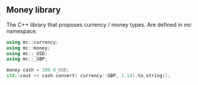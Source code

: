 ## Money library ##

The C++ library that proposes currency / money types. Are defined in _mc_ namespace.
```C++
using mc::currency;
using mc::money;
using mc::_USD;
using mc::_GBP;

money cash = 200.0_USD;
std::cout << cash.convert( currency::GBP, 1.14).to_string();
```